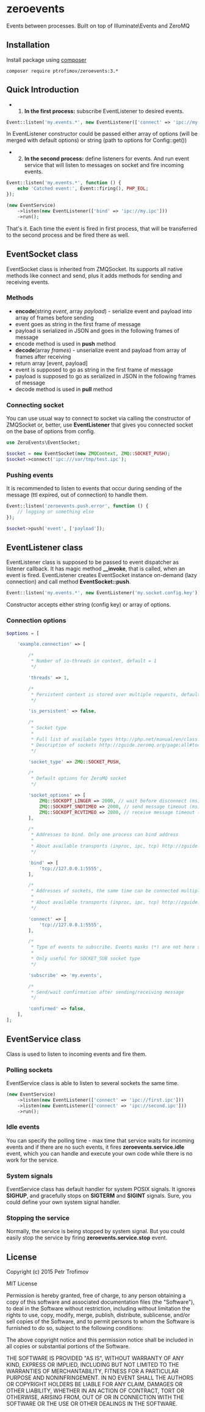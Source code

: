 zeroevents
==========

Events between processes. Built on top of Illuminate\Events and ZeroMQ

## Installation

Install package using [composer](https://getcomposer.org/)
```
composer require ptrofimov/zeroevents:3.*
```

## Quick Introduction

* 1. **In the first process:** subscribe EventListener to desired events.

```php
Event::listen('my.events.*', new EventListener(['connect' => 'ipc://my.ipc']));
```

In EventListener constructor could be passed either array of options (will be merged with default options)
or string (path to options for Config::get())

* 2. **In the second process:** define listeners for events. And run event service that will listen to messages
on socket and fire incoming events.

```php
Event::listen('my.events.*', function () {
    echo 'Catched event:', Event::firing(), PHP_EOL;
});

(new EventService)
    ->listen(new EventListener(['bind' => 'ipc://my.ipc']))
    ->run();
```

That's it. Each time the event is fired in first process, that will be transferred to the second process and be fired there as well.

## EventSocket class

EventSocket class is inherited from ZMQSocket. Its supports all native methods like connect and send,
plus it adds methods for sending and receiving events.

### Methods

* **encode**(string *event*, array *payload*) - serialize event and payload into array of frames before sending
 * event goes as string in the first frame of message
 * payload is serialized in JSON and goes in the following frames of message
 * encode method is used in **push** method
* **decode**(array *frames*) - unserialize event and payload from array of frames after receiving
 * return array [event, payload]
 * event is supposed to go as string in the first frame of message
 * payload is supposed to go as serialized in JSON in the following frames of message
 * decode method is used in **pull** method

### Connecting socket

You can use usual way to connect to socket via calling the constructor of ZMQSocket
or, better, use **EventListener** that gives you connected socket on the base of options from config.

```php
use ZeroEvents\EventSocket;

$socket = new EventSocket(new ZMQContext, ZMQ::SOCKET_PUSH);
$socket->connect('ipc:///var/tmp/test.ipc');
```

### Pushing events

It is recommended to listen to events that occur during sending of the message (ttl expired, out of connection)
to handle them.

```php
Event::listen('zeroevents.push.error', function () {
    // logging or something else
});

$socket->push('event', ['payload']);
```

## EventListener class

EventListener class is supposed to be passed to event dispatcher as listener callback.
It has magic method **__invoke**, that is called, when an event is fired.
EventListener creates EventSocket instance on-demand (lazy connection) and call method **EventSocket::push**.

```php
Event::listen('my.events.*', new EventListener('my.socket.config.key'));
```

Constructor accepts either string (config key) or array of options.

### Connection options

```php
$options = [

    'example.connection' => [

        /*
         * Number of io-threads in context, default = 1
         */

        'threads' => 1,

        /*
         * Persistent context is stored over multiple requests, default = false
         */

        'is_persistent' => false,

        /*
         * Socket type
         *
         * Full list of available types http://php.net/manual/en/class.zmq.php
         * Description of sockets http://zguide.zeromq.org/page:all#toc11
         */

        'socket_type' => ZMQ::SOCKET_PUSH,

        /*
         * Default options for ZeroMQ socket
         */

        'socket_options' => [
            ZMQ::SOCKOPT_LINGER => 2000, // wait before disconnect (ms)
            ZMQ::SOCKOPT_SNDTIMEO => 2000, // send message timeout (ms)
            ZMQ::SOCKOPT_RCVTIMEO => 2000, // receive message timeout (ms)
        ],

        /*
         * Addresses to bind. Only one process can bind address
         *
         * About available transports (inproc, ipc, tcp) http://zguide.zeromq.org/page:all#toc13
         */

        'bind' => [
            'tcp://127.0.0.1:5555',
        ],

        /*
         * Addresses of sockets, the same time can be connected multiple addresses
         *
         * About available transports (inproc, ipc, tcp) http://zguide.zeromq.org/page:all#toc13
         */

        'connect' => [
            'tcp://127.0.0.1:5555',
        ],

        /*
         * Type of events to subscribe. Events masks (*) are not here supported.
         *
         * Only useful for SOCKET_SUB socket type
         */

        'subscribe' => 'my.events',

        /*
         * Send/wait confirmation after sending/receiving message
         */

        'confirmed' => false,
    ],
];
```

## EventService class

Class is used to listen to incoming events and fire them.

### Polling sockets

EventService class is able to listen to several sockets the same time.

```php
(new EventService)
    ->listen(new EventListener(['connect' => 'ipc://first.ipc']))
    ->listen(new EventListener(['connect' => 'ipc://second.ipc']))
    ->run();
```

### Idle events

You can specify the polling time - max time that service waits for incoming events
and if there are no such events, it fires **zeroevents.service.idle** event,
which you can handle and execute your own code while there is no work for the service.

### System signals

EventService class has default handler for system POSIX signals.
It ignores **SIGHUP**, and gracefully stops on **SIGTERM** and **SIGINT** signals.
Sure, you could define your own system signal handler.

### Stopping the service

Normally, the service is being stopped by system signal.
But you could easily stop the service by firing **zeroevents.service.stop** event.

## License

Copyright (c) 2015 Petr Trofimov

MIT License

Permission is hereby granted, free of charge, to any person obtaining
a copy of this software and associated documentation files (the
"Software"), to deal in the Software without restriction, including
without limitation the rights to use, copy, modify, merge, publish,
distribute, sublicense, and/or sell copies of the Software, and to
permit persons to whom the Software is furnished to do so, subject to
the following conditions:

The above copyright notice and this permission notice shall be
included in all copies or substantial portions of the Software.

THE SOFTWARE IS PROVIDED "AS IS", WITHOUT WARRANTY OF ANY KIND,
EXPRESS OR IMPLIED, INCLUDING BUT NOT LIMITED TO THE WARRANTIES OF
MERCHANTABILITY, FITNESS FOR A PARTICULAR PURPOSE AND
NONINFRINGEMENT. IN NO EVENT SHALL THE AUTHORS OR COPYRIGHT HOLDERS BE
LIABLE FOR ANY CLAIM, DAMAGES OR OTHER LIABILITY, WHETHER IN AN ACTION
OF CONTRACT, TORT OR OTHERWISE, ARISING FROM, OUT OF OR IN CONNECTION
WITH THE SOFTWARE OR THE USE OR OTHER DEALINGS IN THE SOFTWARE.
